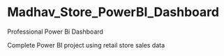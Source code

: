 # Madhav_Store_PowerBI_Dashboard
Professional Power Bi Dashboard

Complete Power BI project using retail store sales data

